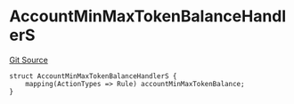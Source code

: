 # AccountMinMaxTokenBalanceHandlerS
[Git Source](https://github.com/thrackle-io/tron/blob/8134a3beedf036c43fc49cdc1818732eb057f270/src/client/token/handler/diamond/RuleStorage.sol)


```solidity
struct AccountMinMaxTokenBalanceHandlerS {
    mapping(ActionTypes => Rule) accountMinMaxTokenBalance;
}
```


